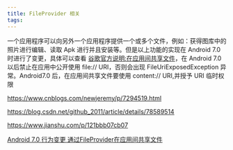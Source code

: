 ```yaml
---
title: FileProvider 相关
tags:
---
```





一个应用程序可以向另外一个应用程序提供一个或多个文件，例如：获得图库中的照片进行编辑、读取 Apk 进行并且安装等。但是以上功能的实现在 Android 7.0 时进行了变更，具体可以查看 [谷歌官方说明:在应用间共享文件](https://developer.android.google.cn/about/versions/nougat/android-7.0-changes#sharing-files)，在 Android 7.0 以后禁止在应用中公开使用 file:// URI，否则会出现 FileUriExposedException 异常。Android7.0 后，在应用间共享文件要使用 content:// URI,并授予 URI 临时权限





https://www.cnblogs.com/newjeremy/p/7294519.html


https://blog.csdn.net/github_2011/article/details/78589514

https://www.jianshu.com/p/121bbb07cb07


[Android 7.0 行为变更 通过FileProvider在应用间共享文件](https://blog.csdn.net/lmj623565791/article/details/72859156)

